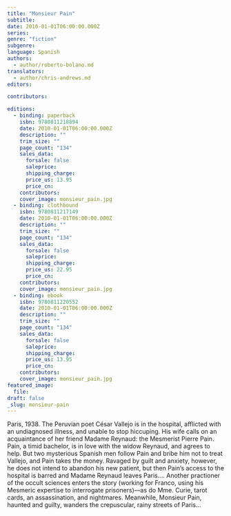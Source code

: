 ```yaml
---
title: "Monsieur Pain"
subtitle:
date: 2010-01-01T06:00:00.000Z
series:
genre: "fiction"
subgenre:
language: Spanish
authors:
  - author/roberto-bolano.md
translators:
  - author/chris-andrews.md
editors:

contributors:

editions:
  - binding: paperback
    isbn: 9780811218894
    date: 2010-01-01T06:00:00.000Z
    description: ""
    trim_size: ""
    page_count: "134"
    sales_data:
      forsale: false
      saleprice:
      shipping_charge:
      price_us: 13.95
      price_cn:
    contributors:
    cover_image: monsieur_pain.jpg
  - binding: clothbound
    isbn: 9780811217149
    date: 2010-01-01T06:00:00.000Z
    description: ""
    trim_size: ""
    page_count: "134"
    sales_data:
      forsale: false
      saleprice:
      shipping_charge:
      price_us: 22.95
      price_cn:
    contributors:
    cover_image: monsieur_pain.jpg
  - binding: ebook
    isbn: 9780811220552
    date: 2010-01-01T06:00:00.000Z
    description: ""
    trim_size: ""
    page_count: "134"
    sales_data:
      forsale: false
      saleprice:
      shipping_charge:
      price_us: 13.95
      price_cn:
    contributors:
    cover_image: monsieur_pain.jpg
featured_image:
  file:
draft: false
_slug: monsieur-pain
---
```


Paris, 1938. The Peruvian poet César Vallejo is in the hospital, afflicted with an undiagnosed illness, and unable to stop hiccuping. His wife calls on an acquaintance of her friend Madame Reynaud: the Mesmerist Pierre Pain. Pain, a timid bachelor, is in love with the widow Reynaud, and agrees to help. But two mysterious Spanish men follow Pain and bribe him not to treat Vallejo, and Pain takes the money. Ravaged by guilt and anxiety, however, he does not intend to abandon his new patient, but then Pain’s access to the hospital is barred and Madame Reynaud leaves Paris.... Another practioner of the occult sciences enters the story (working for Franco, using his Mesmeric expertise to interrogate prisoners)—as do Mme. Curie, tarot cards, an assassination, and nightmares. Meanwhile, Monsieur Pain, haunted and guilty, wanders the crepuscular, rainy streets of Paris...

